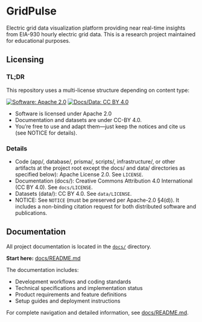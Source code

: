 # GridPulse

Electric grid data visualization platform providing near real-time insights from EIA-930 hourly electric grid data. This is a research project maintained for educational purposes.

## Licensing

### TL;DR

This repository uses a multi-license structure depending on content type:

[![Software: Apache 2.0](https://img.shields.io/badge/License-Apache_2.0-blue.svg)](https://opensource.org/licenses/Apache-2.0)
[![Docs/Data: CC BY 4.0](https://img.shields.io/badge/Docs%2FData-CC--BY_4.0-green.svg)](https://creativecommons.org/licenses/by/4.0/)

- Software is licensed under Apache 2.0
- Documentation and datasets are under CC-BY 4.0. 
- You’re free to use and adapt them—just keep the notices and cite us (see NOTICE for details).

### Details

- Code (app/, database/, prisma/, scripts/, infrastructure/, or other artifacts at the project root except the docs/ and data/ directories as specified below): Apache License 2.0. See `LICENSE`.
- Documentation (docs/): Creative Commons Attribution 4.0 International (CC BY 4.0). See `docs/LICENSE`.
- Datasets (data/): CC BY 4.0. See `data/LICENSE`.
- NOTICE: See `NOTICE` (must be preserved per Apache-2.0 §4(d)). It includes a non-binding citation request for both distributed software and publications.

## Documentation

All project documentation is located in the [`docs/`](./docs/) directory.

**Start here:** [docs/README.md](./docs/README.md)

The documentation includes:
- Development workflows and coding standards
- Technical specifications and implementation status  
- Product requirements and feature definitions
- Setup guides and deployment instructions

For complete navigation and detailed information, see [docs/README.md](./docs/README.md).
